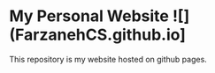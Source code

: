 
# My Personal Website ![](FarzanehCS.github.io]

This repository is my website hosted on github pages.

